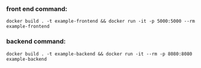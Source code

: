 ### front end command:

`docker build . -t example-frontend && docker run -it -p 5000:5000 --rm example-frontend`


### backend command:

`docker build . -t example-backend && docker run -it --rm -p 8080:8080 example-backend`

